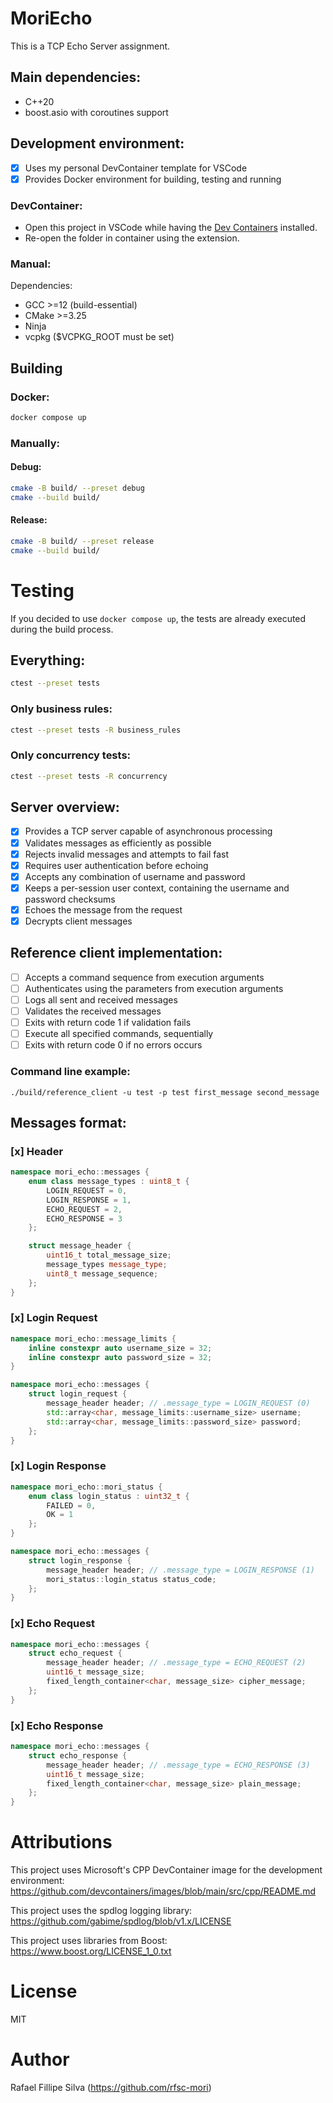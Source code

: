 # MoriEcho

This is a TCP Echo Server assignment.

## Main dependencies:

- C++20
- boost.asio with coroutines support

## Development environment:

- [x] Uses my personal DevContainer template for VSCode
- [x] Provides Docker environment for building, testing and running

### DevContainer:

- Open this project in VSCode while having the [Dev Containers](https://marketplace.visualstudio.com/items?itemName=ms-vscode-remote.remote-containers) installed.
- Re-open the folder in container using the extension.

### Manual:

Dependencies:

- GCC >=12 (build-essential)
- CMake >=3.25
- Ninja
- vcpkg ($VCPKG_ROOT must be set)

## Building

### Docker:

```sh
docker compose up
```

### Manually:

#### Debug:

```sh
cmake -B build/ --preset debug
cmake --build build/
```

#### Release:

```sh
cmake -B build/ --preset release
cmake --build build/
```

# Testing

If you decided to use `docker compose up`, the tests are already executed during the build process.

## Everything:

```sh
ctest --preset tests
```

### Only business rules:

```sh
ctest --preset tests -R business_rules
```

### Only concurrency tests:

```sh
ctest --preset tests -R concurrency
```

## Server overview:

- [x] Provides a TCP server capable of asynchronous processing
- [x] Validates messages as efficiently as possible
- [x] Rejects invalid messages and attempts to fail fast
- [x] Requires user authentication before echoing
- [x] Accepts any combination of username and password
- [x] Keeps a per-session user context, containing the username and password checksums
- [x] Echoes the message from the request
- [x] Decrypts client messages

## Reference client implementation:

- [ ] Accepts a command sequence from execution arguments
- [ ] Authenticates using the parameters from execution arguments
- [ ] Logs all sent and received messages
- [ ] Validates the received messages
- [ ] Exits with return code 1 if validation fails
- [ ] Execute all specified commands, sequentially
- [ ] Exits with return code 0 if no errors occurs

### Command line example:

```
./build/reference_client -u test -p test first_message second_message
```

## Messages format:

### [x] Header

```cpp
namespace mori_echo::messages {
    enum class message_types : uint8_t {
        LOGIN_REQUEST = 0,
        LOGIN_RESPONSE = 1,
        ECHO_REQUEST = 2,
        ECHO_RESPONSE = 3
    };

    struct message_header {
        uint16_t total_message_size;
        message_types message_type;
        uint8_t message_sequence;
    };
}
```

### [x] Login Request

```cpp
namespace mori_echo::message_limits {
    inline constexpr auto username_size = 32;
    inline constexpr auto password_size = 32;
}

namespace mori_echo::messages {
    struct login_request {
        message_header header; // .message_type = LOGIN_REQUEST (0)
        std::array<char, message_limits::username_size> username;
        std::array<char, message_limits::password_size> password;
    };
}
```

### [x] Login Response

```cpp
namespace mori_echo::mori_status {
    enum class login_status : uint32_t {
        FAILED = 0,
        OK = 1
    };
}

namespace mori_echo::messages {
    struct login_response {
        message_header header; // .message_type = LOGIN_RESPONSE (1)
        mori_status::login_status status_code;
    };
}
```

### [x] Echo Request

```cpp
namespace mori_echo::messages {
    struct echo_request {
        message_header header; // .message_type = ECHO_REQUEST (2)
        uint16_t message_size;
        fixed_length_container<char, message_size> cipher_message;
    };
}
```

### [x] Echo Response

```cpp
namespace mori_echo::messages {
    struct echo_response {
        message_header header; // .message_type = ECHO_RESPONSE (3)
        uint16_t message_size;
        fixed_length_container<char, message_size> plain_message;
    };
}
```

# Attributions

This project uses Microsoft's CPP DevContainer image for the development environment:  
https://github.com/devcontainers/images/blob/main/src/cpp/README.md

This project uses the spdlog logging library:  
https://github.com/gabime/spdlog/blob/v1.x/LICENSE

This project uses libraries from Boost:  
https://www.boost.org/LICENSE_1_0.txt

# License

MIT

# Author

Rafael Fillipe Silva (https://github.com/rfsc-mori)
